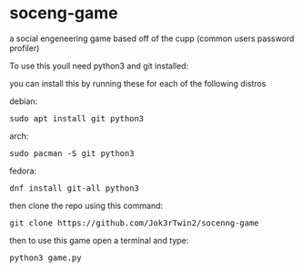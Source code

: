 # soceng-game
a social engeneering game based off of the cupp (common users password profiler)

To use this youll need python3 and git installed:

you can install this by running these for each of the following distros

debian:
<pre>
sudo apt install git python3
</pre>

arch:
<pre>
sudo pacman -S git python3
</pre>

fedora:
<pre>
dnf install git-all python3
</pre>

then clone the repo using this command:
<pre>
git clone https://github.com/Jok3rTwin2/socenng-game
</pre>

then to use this game open a terminal and type:
<pre>
python3 game.py
</pre>
